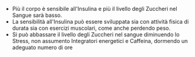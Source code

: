 - Più il corpo è sensibile all'Insulina e più il livello degli Zuccheri nel Sangue sarà basso. 
- La sensibilità all'Insulina può essere sviluppata sia con attività fisica di durata sia con esercizi muscolari, come anche perdendo peso. 
- Si può abbassare il livello degli Zuccheri nel sangue diminuendo lo Stress, non assumento Integratori energetici e Caffeina, dormendo un adeguato numero di ore